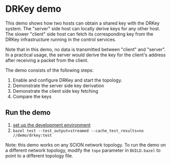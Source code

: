 # DRKey demo

This demo shows how two hosts can obtain a shared key with the DRKey system.
The "server" side host can locally derive keys for any other host.
The slower "client" side host can fetch its corresponding key from
the DRKey infrastructure running in the control services.

Note that in this demo, no data is transmitted between "client" and "server".
In a practical usage, the server would derive the key for the client's address
after receiving a packet from the client.

The demo consists of the following steps:

1. Enable and configure DRKey and start the topology.
1. Demonstrate the server side key derivation
1. Demonstrate the client side key fetching
1. Compare the keys

## Run the demo

1. [set up the development environment](https://docs.scion.org/en/latest/build/setup.html)
1. `bazel test --test_output=streamed --cache_test_results=no //demo/drkey:test`

Note: this demo works on any SCION network topology. To run the demo on a
different network topology, modify the `topo` parameter in `BUILD.bazel` to
point to a different topology file.
